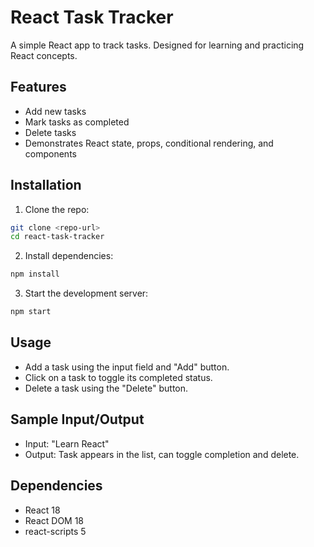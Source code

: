 # React Task Tracker

A simple React app to track tasks. Designed for learning and practicing React concepts.

## Features

- Add new tasks
- Mark tasks as completed
- Delete tasks
- Demonstrates React state, props, conditional rendering, and components

## Installation

1. Clone the repo:

```bash
git clone <repo-url>
cd react-task-tracker
```

2. Install dependencies:

```bash
npm install
```

3. Start the development server:

```bash
npm start
```

## Usage

- Add a task using the input field and "Add" button.
- Click on a task to toggle its completed status.
- Delete a task using the "Delete" button.

## Sample Input/Output

- Input: "Learn React"
- Output: Task appears in the list, can toggle completion and delete.

## Dependencies

- React 18
- React DOM 18
- react-scripts 5